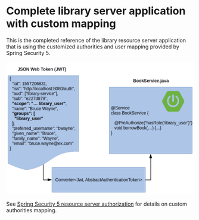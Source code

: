 # Complete library server application with custom mapping

This is the completed reference of the library resource server application that is using
the customized authorities and user mapping provided by Spring Security 5.

![Manual role mapping](docs/manual_role_mapping.png)

See [Spring Security 5 resource server authorization](https://docs.spring.io/spring-security/site/docs/current/reference/htmlsingle/#oauth2resourceserver-authorization-extraction) 
for details on custom authorities mapping.

